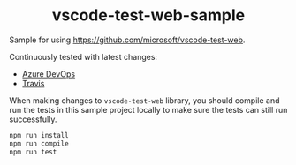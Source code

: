 <p>
  <h1 align="center">vscode-test-web-sample</h1>
</p>

Sample for using https://github.com/microsoft/vscode-test-web.

Continuously tested with latest changes:

-   [Azure DevOps](https://dev.azure.com/vscode/vscode-test-web/_build?definitionId=15)
-   [Travis](https://travis-ci.org/github/microsoft/vscode-test-web)

When making changes to `vscode-test-web` library, you should compile and run the
tests in this sample project locally to make sure the tests can still run
successfully.

```bash
npm run install
npm run compile
npm run test
```
